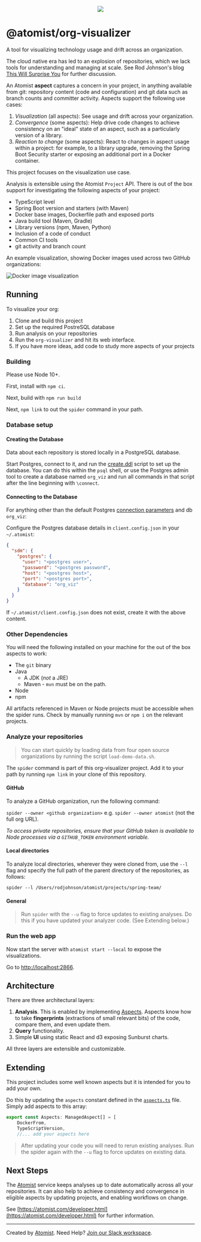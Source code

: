 <p align="center">
  <img src="https://images.atomist.com/sdm/SDM-Logo-Dark.png">
</p>

# @atomist/org-visualizer

A tool for visualizing technology usage and drift across an organization.

The cloud native era has led to an explosion of repositories, which we lack tools for understanding and managing at scale. See Rod Johnson's blog [This Will Surprise You](https://blog.atomist.com/this-will-surprise-you/) for further discussion.

An Atomist **aspect** captures a concern in your project, in anything available from git: repository content (code and configuration) and git data such as branch counts and committer activity. Aspects support the following use cases:

1. *Visualization* (all aspects): See usage and drift across your organization.
2. *Convergence* (some aspects): Help drive code changes to achieve consistency on an "ideal" state of an aspect, such as a particularly version of a library.
3. *Reaction to change* (some aspects): React to changes in aspect usage within a project: for example, to a library upgrade, removing the Spring Boot Security starter or exposing an additional port in a Docker container.

This project focuses on the visualization use case.

Analysis is extensible using the Atomist `Project` API. There is out of the box
support for investigating the following aspects of your project:

- TypeScript level
- Spring Boot version and starters (with Maven)
- Docker base images, Dockerfile path and exposed ports
- Java build tool (Maven, Gradle)
- Library versions (npm, Maven, Python)
- Inclusion of a code of conduct
- Common CI tools
- git activity and branch count

An example visualization, showing Docker images used across two GitHub organizations:

![Docker image visualization](images/dockerImageSunburst.png "Docker image skew")

## Running

To visualize your org:

1. Clone and build this project
2. Set up the required PostreSQL database
2. Run analysis on your repositories
3. Run the `org-visualizer` and hit its web interface.
4. If you have more ideas, add code to study more aspects of your projects

### Building

Please use Node 10+.

First, install with `npm ci`.

Next, build with `npm run build`

Next, `npm link` to out the `spider` command in your path. 

### Database setup

#### Creating the Database

Data about each repository is stored locally in a PostgreSQL database.

Start Postgres, connect to it, and run the [create.ddl](ddl/create.ddl) script to set up the database. You can do this within the `psql` shell, or use the Postgres admin tool to create a database named `org_viz` and run all commands in that script after the line beginning with `\connect`.

#### Connecting to the Database

For anything other than the default Postgres [connection parameters](https://node-postgres.com/features/connecting) and db `org_viz`:

Configure the Postgres database details in `client.config.json` in your `~/.atomist`:

```json
{
  "sdm": {
    "postgres": {
      "user": "<postgres user>",
      "password": "<postgres password",
      "host": "<postgres host>",
      "port": "<postgres port>",
      "database": "org_viz"
    }
  }
}
```

If `~/.atomist/client.config.json` does not exist, create it with the above content.

### Other Dependencies

You will need the following installed on your machine for the out of the box aspects to work:

- The `git` binary
- Java
  - A JDK (*not* a JRE)
  - Maven - `mvn` must be on the path. 
- Node
- npm

 All artifacts referenced in Maven or Node projects must be accessible when the spider runs. Check by manually running `mvn` or `npm i` on the relevant projects.

### Analyze your repositories

>You can start quickly by loading data from four open source organizations by running the script `load-demo-data.sh`.

The `spider` command is part of this org-visualizer project.
Add it to your path by running `npm link` in your clone of this repository.

#### GitHub

To analyze a GitHub organization, run the following command:

`spider --owner <github organization>` e.g. `spider --owner atomist` (not the full org URL).

_To access private repositories, ensure that your GitHub token is available to 
Node processes via a `GITHUB_TOKEN` environment variable._

#### Local directories
To analyze local directories, wherever they were cloned from, use the `--l` flag and specify the full path of the parent directory of the repositories, as follows: 

```
spider --l /Users/rodjohnson/atomist/projects/spring-team/
```

#### General

>Run `spider` with the `--u` flag to force updates to existing analyses. Do this if you have updated your analyzer code. (See Extending below.) 

### Run the web app

Now start the server with `atomist start --local` to expose the visualizations.

Go to [http://localhost:2866](http://localhost:2866).

## Architecture

There are three architectural layers:

1. **Analysis**. This is enabled by implementing [Aspects](lib/customize/aspects.ts). Aspects know how to take **fingerprints** (extractions of small relevant bits) of the code, compare them, and even update them.
2. **Query** functionality.
3. Simple **UI** using static React and d3 exposing Sunburst charts.

All three layers are extensible and customizable.

## Extending

This project includes some well known aspects but it is intended for you to add your own.

Do this by updating the `aspects` constant defined in the [`aspects.ts`](lib/customize/aspects.ts) file. Simply add aspects to this array:

```typescript
export const Aspects: ManagedAspect[] = [
    DockerFrom,
    TypeScriptVersion,
    //... add your aspects here
```

>After updating your code you will need to rerun existing analyses. Run the spider again with the `--u` flag to force updates on existing data.

## Next Steps
The [Atomist](https://www.atomist.com) service keeps analyses up to date automatically across all your repositories. It can also help to achieve consistency and convergence in eligible aspects by updating projects, and enabling workflows on change.

See [https://atomist.com/developer.html](https://atomist.com/developer.html) for further information.

-----

Created by [Atomist][atomist].
Need Help?  [Join our Slack workspace][slack].

[atomist]: https://atomist.com/ (Atomist - How Teams Deliver Software)
[slack]: https://join.atomist.com/ (Atomist Community Slack)
